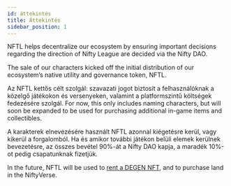 ```yaml
---
id: áttekintés
title: Áttekintés
sidebar_position: 1
---
```


NFTL helps decentralize our ecosystem by ensuring important decisions regarding the direction of Nifty League are decided via the Nifty DAO.

The sale of our characters kicked off the initial distribution of our ecosystem’s native utility and governance token, NFTL.

Az NFTL kettős célt szolgál: szavazati jogot biztosít a felhasználóknak a közelgő játékokon és versenyeken, valamint a platformszintű költségek fedezésére szolgál. For now, this only includes naming characters, but will soon be expanded to be used for purchasing additional in-game items and collectibles.

A karakterek elnevezésére használt NFTL azonnal kiégetésre kerül, vagy kikerül a forgalomból. Ha és amikor további játékon belüli elemek kerülnek bevezetésre, az összes bevétel 90%-át a Nifty DAO kapja, a maradék 10%-ot pedig csapatunknak fizetjük.

In the future, NFTL will be used to [rent a DEGEN NFT](http://localhost:3000/guides/rentals/rental-overview), and to purchase land in the NiftyVerse.
